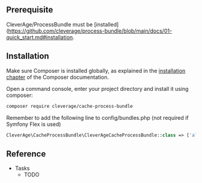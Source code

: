 ## Prerequisite

CleverAge/ProcessBundle must be [installed](https://github.com/cleverage/process-bundle/blob/main/docs/01-quick_start.md#installation.

## Installation

Make sure Composer is installed globally, as explained in the [installation chapter](https://getcomposer.org/doc/00-intro.md)
of the Composer documentation.

Open a command console, enter your project directory and install it using composer:

```bash
composer require cleverage/cache-process-bundle
```

Remember to add the following line to config/bundles.php (not required if Symfony Flex is used)

```php
CleverAge\CacheProcessBundle\CleverAgeCacheProcessBundle::class => ['all' => true],
```

## Reference

- Tasks
  - TODO
